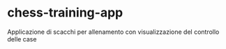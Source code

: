# chess-training-app
Applicazione di scacchi per allenamento con visualizzazione del controllo delle case
